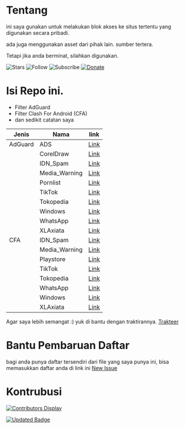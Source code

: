 
# Tentang
ini saya gunakan untuk melakukan blok akses ke situs tertentu yang digunakan secara pribadi.

ada juga menggunakan asset dari pihak lain. sumber tertera.

Tetapi jika anda berminat, silahkan digunakan.

![Stars](https://img.shields.io/github/stars/madi10/MANTANKODE?style=for-the-badge)
![Follow](https://img.shields.io/github/followers/madi10?style=for-the-badge)
![Subscribe](https://img.shields.io/youtube/channel/subscribers/yUCMFQytY2sjobgA75FQwbPwQ?style=for-the-badge)
[![Donate](https://img.shields.io/badge/Ko--fi-F16061?style=for-the-badge&logo=ko-fi&logoColor=white)](https://trakteer.id/mantankode)


# Isi Repo ini.
- Filter AdGuard
- Filter Clash For Android (CFA)
- dan sedikit catatan saya

| Jenis | Nama | link |
| --- | --- | --- |
| AdGuard | ADS | [Link](https://raw.githubusercontent.com/madi10/MANTANKODE/master/AdGuard/ADS.txt) |
|  | CorelDraw | [Link](https://raw.githubusercontent.com/madi10/MANTANKODE/master/AdGuard/Corel.txt) |
|  | IDN_Spam | [Link](https://raw.githubusercontent.com/madi10/MANTANKODE/master/AdGuard/lokalspam.txt) |
|  | Media_Warning | [Link](https://raw.githubusercontent.com/madi10/MANTANKODE/master/AdGuard/media.txt) |
|  | Pornlist | [Link](https://raw.githubusercontent.com/madi10/MANTANKODE/master/AdGuard/pornlist.txt) |
|  | TikTok | [Link](https://raw.githubusercontent.com/madi10/MANTANKODE/master/AdGuard/tiktok.txt) |
|  | Tokopedia | [Link](https://raw.githubusercontent.com/madi10/MANTANKODE/master/AdGuard/tokopedia.txt) |
|  | Windows | [Link](https://raw.githubusercontent.com/madi10/MANTANKODE/master/AdGuard/windows.txt) |
|  | WhatsApp | [Link](https://raw.githubusercontent.com/madi10/MANTANKODE/master/AdGuard/WhatsApp.txt) |
|  | XLAxiata | [Link](https://raw.githubusercontent.com/madi10/MANTANKODE/master/AdGuard/xlaxiata.txt) |
| CFA | IDN_Spam | [Link](https://raw.githubusercontent.com/madi10/MANTANKODE/master/CFA/lokalspam.yaml) |
|  | Media_Warning | [Link](https://raw.githubusercontent.com/madi10/MANTANKODE/master/CFA/media.yaml) |
|  | Playstore | [Link](https://raw.githubusercontent.com/madi10/MANTANKODE/master/CFA/playstore.yaml) |
|  | TikTok | [Link](https://raw.githubusercontent.com/madi10/MANTANKODE/master/CFA/tiktok.yaml) |
|  | Tokopedia | [Link](https://raw.githubusercontent.com/madi10/MANTANKODE/master/CFA/tokopedia.yaml) |
|  | WhatsApp | [Link](https://raw.githubusercontent.com/madi10/MANTANKODE/master/CFA/whatsapp.yaml) |
|  | Windows | [Link](https://raw.githubusercontent.com/madi10/MANTANKODE/master/CFA/Windows.yaml) |
|  | XLAxiata | [Link](https://raw.githubusercontent.com/madi10/MANTANKODE/master/CFA/xlaxiata.yaml) |

Agar saya lebih semangat :) yuk di bantu dengan traktirannya.
[Trakteer](https://trakteer.id/mantankode)

# Bantu Pembaruan Daftar
bagi anda punya daftar tersendiri dari file yang saya punya ini, bisa memasukkan daftar anda di link ini [New Issue](https://github.com/madi10/MANTANKODE/issues/new)

# Kontrubusi
[![Contributors Display](https://badges.pufler.dev/contributors/madi10/MANTANKODE?size=50&padding=5&bots=true)](https://badges.pufler.dev)

[![Updated Badge](https://badges.pufler.dev/updated/madi10/MANTANKODE)](https://badges.pufler.dev)
